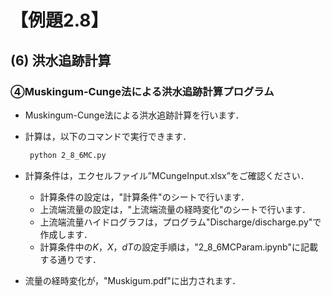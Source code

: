 # 【例題2.8】

## (6) 洪水追跡計算
### ④Muskingum-Cunge法による洪水追跡計算プログラム

- Muskingum-Cunge法による洪水追跡計算を行います．

- 計算は，以下のコマンドで実行できます．

   ~~~ sh
    python 2_8_6MC.py
    ~~~

- 計算条件は，エクセルファイル”MCungeInput.xlsx”をご確認ください．
    - 計算条件の設定は，"計算条件"のシートで行います．
    - 上流端流量の設定は，"上流端流量の経時変化"のシートで行います．
    - 上流端流量ハイドログラフは，プログラム"Discharge/discharge.py"で作成します．
    - 計算条件中の$K$，$X$，$dT$の設定手順は，"2_8_6MCParam.ipynb"に記載する通りです．
    
- 流量の経時変化が，"Muskigum.pdf"に出力されます．